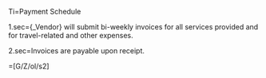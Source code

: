 Ti=Payment Schedule

1.sec={_Vendor} will submit bi-weekly invoices for all services provided and for travel-related and other expenses.

2.sec=Invoices are payable upon receipt.

=[G/Z/ol/s2]
